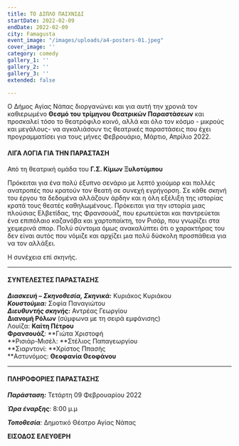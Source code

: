 ```yaml
---
title: ΤΟ ΔΙΠΛΟ ΠΑΙΧΝΙΔΙ
startDate: 2022-02-09
endDate: 2022-02-09
city: Famagusta
event_image: "/images/uploads/a4-posters-01.jpeg"
cover_image: ''
category: comedy
gallery_1: ''
gallery_2: ''
gallery_3: ''
extended: false

---
```

Ο Δήμος Αγίας Νάπας διοργανώνει και για αυτή την χρονιά τον καθιερωμένο **Θεσμό του τρίμηνου Θεατρικών Παραστάσεων** και προσκαλεί τόσο το θεατρόφιλο κοινό, αλλά και όλο τον κόσμο - μικρούς και μεγάλους- να αγκαλιάσουν τις θεατρικές παραστάσεις που έχει προγραμματίσει για τους μήνες Φεβρουάριο, Μάρτιο, Απρίλιο 2022.

#### ΛΙΓΑ ΛΟΓΙΑ ΓΙΑ ΤΗΝ ΠΑΡΑΣΤΑΣΗ

Από τη θεατρική ομάδα του **Γ.Σ. Κίμων Ξυλοτύμπου**

Πρόκειται για ένα πολύ έξυπνο σενάριο με λεπτό χιούμορ και πολλές ανατροπές που κρατούν τον θεατή σε συνεχή εγρήγορση. Σε κάθε σκηνή του έργου τα δεδομένα αλλάζουν άρδην και η όλη εξέλιξη της ιστορίας κρατά τους θεατές καθηλωμένους. Πρόκειται για την ιστορία μιας πλούσιας Ελβετίδας, της Φρανσουάζ, που ερωτεύεται και παντρεύεται ένα επιπόλαιο καζανόβα και χαρτοπαίκτη, τον Ρισάρ, που γνωρίζει στα χειμερινά σπορ. Πολύ σύντομα όμως ανακαλύπτει ότι ο χαρακτήρας του δεν είναι αυτός που νόμιζε και αρχίζει μια πολύ δύσκολη προσπάθεια για να τον αλλάξει.

Η συνέχεια επί σκηνής.

***

#### ΣΥΝΤΕΛΕΣΤΕΣ ΠΑΡΑΣΤΑΣΗΣ

**_Διασκευή – Σκηνοθεσία, Σκηνικά:_** Κυριάκος Κυριάκου  
**_Κουστούμια:_** Σοφία Παναγιώτου  
**_Διευθυντής σκηνής:_** Αντρέας Γεωργίου  
**Διανομή Ρόλων** (σύμφωνα με τη σειρά εμφάνισης)  
Λουίζα: **Καίτη Πέτρου  
Φρανσουάζ**_:_ **Γιώτα Χριστοφή  
\**Ρισιάρ-Μισέλ: **Στέλιος Παπαγεωργίου  
\**Σιαρντονί: **Χρίστος Ππασής  
\**Aστυνόμος: **Θεοφανία Θεοφάνου**

***

#### ΠΛΗΡΟΦΟΡΙΕΣ ΠΑΡΑΣΤΑΣΗΣ

**_Παράσταση:_** Τετάρτη 09 Φεβρουαρίου 2022

**_Ώρα έναρξης_**_:_ 8:00 μ.μ

**_Τοποθεσία_**_:_ Δημοτικό Θέατρο Αγίας Νάπας

**ΕΙΣΟΔΟΣ ΕΛΕΥΘΕΡΗ**